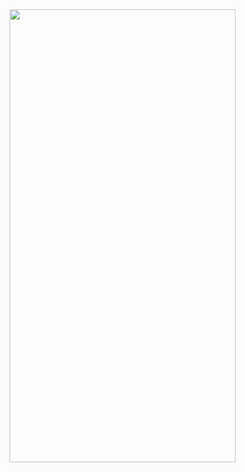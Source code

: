 


<img src="https://github.com/RaymondRaman/HTML-CSS/assets/107023977/5166b96f-9d0a-454d-a914-1909e71bb44c" width="400" height="800">

